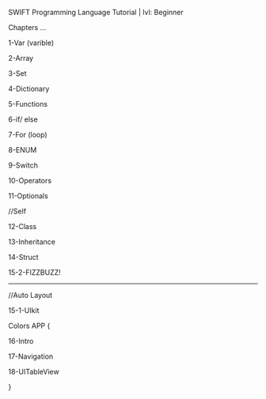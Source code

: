  SWIFT Programming Language Tutorial | lvl: Beginner

Chapters ...

1-Var (varible)

2-Array

3-Set

4-Dictionary

5-Functions

6-if/ else

7-For (loop)

8-ENUM

9-Switch

10-Operators

11-Optionals

//Self

12-Class

13-Inheritance

14-Struct

15-2-FIZZBUZZ!

---------------------------------------------

//Auto Layout

15-1-UIkit

Colors APP {

16-Intro

17-Navigation

18-UITableView


}
